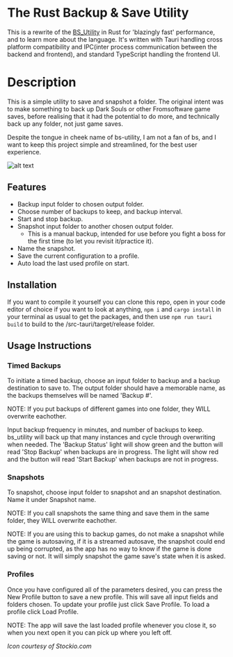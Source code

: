 # The Rust Backup & Save Utility
This is a rewrite of the [BS_Utility](https://github.com/aodh66/bs_utility) in Rust for 'blazingly fast' performance, and to learn more about the language. It's written with Tauri handling cross platform compatibility and IPC(inter process communication between the backend and frontend), and standard TypeScript handling the frontend UI.

# Description
This is a simple utility to save and snapshot a folder. The original intent was to make something to back up Dark Souls or other Fromsoftware game saves, before realising that it had the potential to do more, and technically back up any folder, not just game saves.

Despite the tongue in cheek name of bs-utility, I am not a fan of bs, and I want to keep this project simple and streamlined, for the best user experience.

![alt text](https://github.com/aodh66/bs_utility_rust/blob/main/images/bs-utility_rust.webp?raw=true)

## Features
- Backup input folder to chosen output folder.
- Choose number of backups to keep, and backup interval.
- Start and stop backup.
- Snapshot input folder to another chosen output folder.
  - This is a manual backup, intended for use before you fight a boss for the first time (to let you revisit it/practice it). 
- Name the snapshot.
- Save the current configuration to a profile.
- Auto load the last used profile on start.

## Installation
 <!-- For normal people, you can just download the packaged and ready to go files [from here CHANGE THIS LINK](). Unzip the folder with 7zip, place it wherever you want, and launch bs-utility.exe/use the provided shortcut. -->

If you want to compile it yourself you can clone this repo, open in your code editor of choice if you want to look at anything, `npm i` and `cargo install` in your terminal as usual to get the packages, and then use `npm run tauri build` to build to the /src-tauri/target/release folder.

## Usage Instructions
### Timed Backups
To initiate a timed backup, choose an input folder to backup and a backup destination to save to. The output folder should have a memorable name, as the backups themselves will be named 'Backup #'.

NOTE: If you put backups of different games into one folder, they WILL overwrite eachother.

Input backup frequency in minutes, and number of backups to keep. bs_utility will back up that many instances and cycle through overwriting when needed. The 'Backup Status' light will show green and the button will read 'Stop Backup' when backups are in progress. The light will show red and the button will read 'Start Backup' when backups are not in progress.

### Snapshots
To snapshot, choose input folder to snapshot and an snapshot destination. Name it under Snapshot name.

NOTE: If you call snapshots the same thing and save them in the same folder, they WILL overwrite eachother.

NOTE: If you are using this to backup games, do not make a snapshot while the game is autosaving, if it is a streamed autosave, the snapshot could end up being corrupted, as the app has no way to know if the game is done saving or not. It will simply snapshot the game save's state when it is asked.

### Profiles
Once you have configured all of the parameters desired, you can press the New Profile button to save a new profile. This will save all input fields and folders chosen. To update your profile just click Save Profile. To load a profile click Load Profile.

NOTE: The app will save the last loaded profile whenever you close it, so when you next open it you can pick up where you left off.

*Icon courtesy of Stockio.com*
